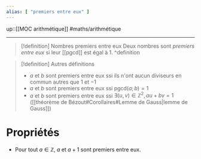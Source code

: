 ```yaml
---
alias: [ "premiers entre eux" ]
---
```

up::[[MOC arithmétique]]
#maths/arithmétique

----

> [!definition] Nombres premiers entre eux
> Deux nombres sont _premiers entre eux_ si leur [[pgcd]] est égal à $1$.
^definition

> [!definition] Autres définitions
>  - $a$ et $b$ sont premiers entre eux ssi ils n'ont aucun diviseurs en commun autres que $1$ et $-1$
>  - $a$ et $b$ sont premiers entre eux ssi $\text{pgcd}(a;b) = 1$
>  - $a$ et $b$ sont premiers entre eux ssi $\exists (u,v)\in\mathbb{Z}^2, au+bv = 1$ ([[théorème de Bézout#Corollaires#Lemme de Gauss|lemme de Gauss]])


# Propriétés
 - Pour tout $a\in\mathbb{Z}$, $a$ et $a+1$ sont premiers entre eux.
